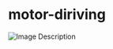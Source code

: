 # motor-diriving

![Image Description](https://github.com/JungHoonKim-KR/motor-diriving/blob/main/SMC001.png)
